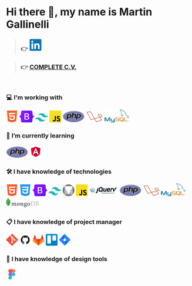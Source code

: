 # Hi there 👋, my name is Martin Gallinelli

> ### :point_right: [![LinkedIn](images/linkedin.png)](https://www.linkedin.com/in/martingallinelli/)

> ### :point_right: [COMPLETE C.V.](https://martingallinelli.github.io/)

<br>

### :computer: **I'm working with**

[![HTML](images/html.png)](https://developer.mozilla.org/es/docs/Web/HTML)
[![Bootstrap](images/bootstrap.png)](https://getbootstrap.com/)
[![TailwindCSS](images/tailwindcss.png)](https://tailwindcss.com/)
[![Javascript](images/js.png)](https://developer.mozilla.org/es/docs/Web/JavaScript)
[![PHP](images/php.png)](https://www.php.net/manual/es/intro-whatis.php)
[![Laravel](images/laravel.png)](https://laravel.com/)
[![MySQL](images/mysql.png)](https://www.mysql.com/)

### :green_book: **I’m currently learning**

[![PHP](images/php.png)](https://www.php.net/manual/es/intro-whatis.php)
[![Angular](images/angular.png)](https://angular.io/)

### :hammer_and_wrench: **I have knowledge of technologies**

[![HTML](images/html.png)](https://developer.mozilla.org/es/docs/Web/HTML)
[![CSS](images/css.png)](https://developer.mozilla.org/es/docs/Web/CSS)
[![Bootstrap](images/bootstrap.png)](https://getbootstrap.com/)
[![TailwindCSS](images/tailwindcss.png)](https://tailwindcss.com/)
[![Material Design Lite](images/material.png)](https://getmdl.io/)
[![Javascript](images/js.png)](https://developer.mozilla.org/es/docs/Web/JavaScript)
[![JQuery](images/jquery.jpg)](https://jquery.com/)
[![PHP](images/php.png)](https://www.php.net/manual/es/intro-whatis.php)
[![Laravel](images/laravel.png)](https://laravel.com/)
[![MySQL](images/mysql.png)](https://www.mysql.com/)
[![MongoDB](images/mongo.jpg)](https://www.mongodb.com/es)

### :clipboard: **I have knowledge of project manager**

[![GIT](images/git.png)](https://git-scm.com/)
[![GitHub](images/github.png)](https://github.com/)
[![GitLab](images/gitlab.png)](https://about.gitlab.com/)
[![Trello](images/trello.png)](https://trello.com/es)
[![Jira](images/jira.png)](https://www.atlassian.com/es/software/jira)

### :triangular_ruler: **I have knowledge of design tools**

[![Figma](images/figma.png)](https://www.figma.com/)

<!-- 
Estadistica de uso de lenguajes en github
[![Top Langs](https://github-readme-stats.vercel.app/api/top-langs/?username=martingallinelli&layout=compact)](https://github.com/anuraghazra/github-readme-stats) 
-->
